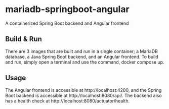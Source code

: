 # mariadb-springboot-angular
A containerized Spring Boot backend and Angular frontend

## Build & Run
There are 3 images that are built and run in a single container; 
a MariaDB database, a Java Spring Boot backend, and an Angular frontend. 
To build and run, simply open a terminal and use the command, docker compose up.

## Usage
The Angular frontend is accessible at http://localhost:4200,
and the Spring Boot backend is accessible at http://localhost:8080/api/<endpoint>. 
The backend also has a health check at http://localhost:8080/actuator/health.

